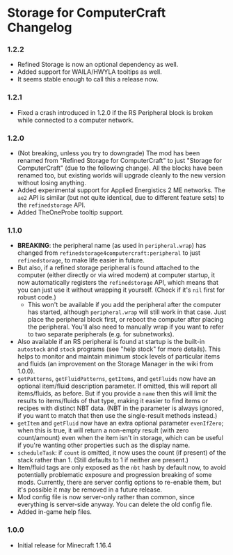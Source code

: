 # Storage for ComputerCraft Changelog

### 1.2.2

- Refined Storage is now an optional dependency as well.
- Added support for WAILA/HWYLA tooltips as well.
- It seems stable enough to call this a release now.

### 1.2.1

- Fixed a crash introduced in 1.2.0 if the RS Peripheral block is broken while connected to a computer network. 

### 1.2.0

- (Not breaking, unless you try to downgrade) The mod has been renamed from "Refined Storage for ComputerCraft" to just "Storage for ComputerCraft" (due to the following change).  All the blocks have been renamed too, but existing worlds will upgrade cleanly to the new version without losing anything.
- Added experimental support for Applied Energistics 2 ME networks.  The `ae2` API is similar (but not quite identical, due to different feature sets) to the `refinedstorage` API.
- Added TheOneProbe tooltip support.

### 1.1.0

- **BREAKING**: the peripheral name (as used in `peripheral.wrap`) has changed from `refinedstorage4computercraft:peripheral` to just `refinedstorage`, to make life easier in future.
- But also, if a refined storage peripheral is found attached to the computer (either directly or via wired modem) at computer startup, it now automatically registers the `refinedstorage` API, which means that you can just use it without wrapping it yourself.  (Check if it's `nil` first for robust code.)
    - This won't be available if you add the peripheral after the computer has started, although `peripheral.wrap` will still work in that case.  Just place the peripheral block first, or reboot the computer after placing the peripheral.  You'll also need to manually wrap if you want to refer to two separate peripherals (e.g. for subnetworks).
- Also available if an RS peripheral is found at startup is the built-in `autostock` and `stock` programs (see "help stock" for more details).  This helps to monitor and maintain minimum stock levels of particular items and fluids (an improvement on the Storage Manager in the wiki from 1.0.0).
- `getPatterns`, `getFluidPatterns`, `getItems`, and `getFluids` now have an optional item/fluid description parameter.  If omitted, this will report all items/fluids, as before.  But if you provide a `name` then this will limit the results to items/fluids of that type, making it easier to find items or recipes with distinct NBT data.  (NBT in the parameter is always ignored, if you want to match that then use the single-result methods instead.)
- `getItem` and `getFluid` now have an extra optional parameter `evenIfZero`; when this is true, it will return a non-empty result (with zero count/amount) even when the item isn't in storage, which can be useful if you're wanting other properties such as the display name.
- `scheduleTask`: if `count` is omitted, it now uses the count (if present) of the stack rather than 1.  (Still defaults to 1 if neither are present.)
- Item/fluid tags are only exposed as the `nbt` hash by default now, to avoid potentially problematic exposure and progression breaking of some mods.  Currently, there are server config options to re-enable them, but it's possible it may be removed in a future release.
- Mod config file is now server-only rather than common, since everything is server-side anyway.  You can delete the old config file.
- Added in-game help files.

### 1.0.0

- Initial release for Minecraft 1.16.4
